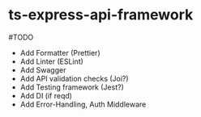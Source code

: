 # ts-express-api-framework

#TODO
 - Add Formatter (Prettier)
 - Add Linter (ESLint)
 - Add Swagger
 - Add API validation checks (Joi?)
 - Add Testing framework (Jest?)
 - Add DI (if reqd)
 - Add Error-Handling, Auth Middleware
